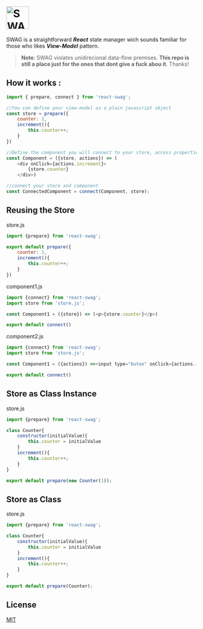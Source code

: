 
# <img src='https://i.imgur.com/Z74bS7R.png' height='60' alt='SWAG Logo' aria-label='redux.js.org' />

SWAG is a straightforward ***React*** state manager wich sounds familiar for those who likes ***View-Model*** pattern.

> **Note**: SWAG violates unidirecional data-flow premises.
**This repo is still a place just for the ones that dont give a fuck abou it**. Thanks!

## How it works : 
```javascript
import { prepare, connect } from 'react-swag';

//You can define your view-model as a plain javascript object
const store = prepare({
    counter: 1,
    increment(){
        this.counter++;
    }
})

//Define the component you will connect to your store, access properties from store and methods from actions
const Component = ({store, actions}) => (
    <div onClick={actions.increment}>
        {store.counter}
    </div>)

//connect your store and component
const ConnectedComponent = connect(Component, store);
```

## Reusing the Store

store.js
```javascript
import {prepare} from 'react-swag';

export default prepare({
    counter: 1,
    increment(){
        this.counter++;
    }
})
```

component1.js
```javascript
import {connect} from 'react-swag';
import store from 'store.js';

const Component1 = ({store}) => (<p>{store.counter}</p>)

export default connect()
```

component2.js
```javascript
import {connect} from 'react-swag';
import store from 'store.js';

const Component1 = ({actions}) =><input type="buton" onClick={actions.increment} />

export default connect()
```

## Store as Class Instance

store.js
```javascript
import {prepare} from 'react-swag';

class Counter{
    constructor(initialValue){
        this.counter = initialValue
    }
    increment(){
        this.counter++;
    }
}

export default prepare(new Counter(1));
```

## Store as Class

store.js
```javascript
import {prepare} from 'react-swag';

class Counter{
    constructor(initialValue){
        this.counter = initialValue
    }
    increment(){
        this.counter++;
    }
}

export default prepare(Counter);
```






## License

[MIT](LICENSE.md)
